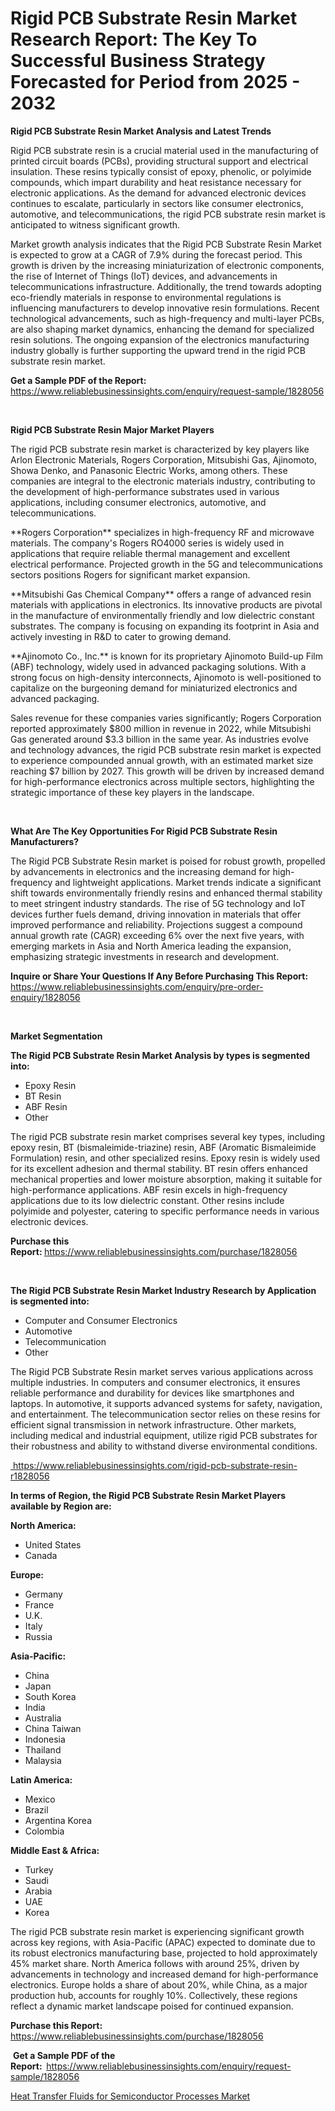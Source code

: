 <p><h1>Rigid PCB Substrate Resin Market Research Report: The Key To Successful Business Strategy Forecasted for Period from 2025 - 2032</h1></p><p><strong>Rigid PCB Substrate Resin Market Analysis and Latest Trends</strong></p>
<p><p>Rigid PCB substrate resin is a crucial material used in the manufacturing of printed circuit boards (PCBs), providing structural support and electrical insulation. These resins typically consist of epoxy, phenolic, or polyimide compounds, which impart durability and heat resistance necessary for electronic applications. As the demand for advanced electronic devices continues to escalate, particularly in sectors like consumer electronics, automotive, and telecommunications, the rigid PCB substrate resin market is anticipated to witness significant growth.</p><p>Market growth analysis indicates that the Rigid PCB Substrate Resin Market is expected to grow at a CAGR of 7.9% during the forecast period. This growth is driven by the increasing miniaturization of electronic components, the rise of Internet of Things (IoT) devices, and advancements in telecommunications infrastructure. Additionally, the trend towards adopting eco-friendly materials in response to environmental regulations is influencing manufacturers to develop innovative resin formulations. Recent technological advancements, such as high-frequency and multi-layer PCBs, are also shaping market dynamics, enhancing the demand for specialized resin solutions. The ongoing expansion of the electronics manufacturing industry globally is further supporting the upward trend in the rigid PCB substrate resin market.</p></p>
<p><strong>Get a Sample PDF of the Report:&nbsp;</strong> <a href="https://www.reliablebusinessinsights.com/enquiry/request-sample/1828056?utm_campaign=2032&utm_medium=2&utm_source=Github&utm_content=ia&utm_term=03022025&utm_id=rigid-pcb-substrate-resin">https://www.reliablebusinessinsights.com/enquiry/request-sample/1828056</a></p>
<p>&nbsp;</p>
<p><strong>Rigid PCB Substrate Resin Major Market Players</strong></p>
<p><p>The rigid PCB substrate resin market is characterized by key players like Arlon Electronic Materials, Rogers Corporation, Mitsubishi Gas, Ajinomoto, Showa Denko, and Panasonic Electric Works, among others. These companies are integral to the electronic materials industry, contributing to the development of high-performance substrates used in various applications, including consumer electronics, automotive, and telecommunications.</p><p>**Rogers Corporation** specializes in high-frequency RF and microwave materials. The company's Rogers RO4000 series is widely used in applications that require reliable thermal management and excellent electrical performance. Projected growth in the 5G and telecommunications sectors positions Rogers for significant market expansion.</p><p>**Mitsubishi Gas Chemical Company** offers a range of advanced resin materials with applications in electronics. Its innovative products are pivotal in the manufacture of environmentally friendly and low dielectric constant substrates. The company is focusing on expanding its footprint in Asia and actively investing in R&D to cater to growing demand.</p><p>**Ajinomoto Co., Inc.** is known for its proprietary Ajinomoto Build-up Film (ABF) technology, widely used in advanced packaging solutions. With a strong focus on high-density interconnects, Ajinomoto is well-positioned to capitalize on the burgeoning demand for miniaturized electronics and advanced packaging. </p><p>Sales revenue for these companies varies significantly; Rogers Corporation reported approximately $800 million in revenue in 2022, while Mitsubishi Gas generated around $3.3 billion in the same year. As industries evolve and technology advances, the rigid PCB substrate resin market is expected to experience compounded annual growth, with an estimated market size reaching $7 billion by 2027. This growth will be driven by increased demand for high-performance electronics across multiple sectors, highlighting the strategic importance of these key players in the landscape.</p></p>
<p>&nbsp;</p>
<p><strong>What Are The Key Opportunities For Rigid PCB Substrate Resin Manufacturers?</strong></p>
<p><p>The Rigid PCB Substrate Resin market is poised for robust growth, propelled by advancements in electronics and the increasing demand for high-frequency and lightweight applications. Market trends indicate a significant shift towards environmentally friendly resins and enhanced thermal stability to meet stringent industry standards. The rise of 5G technology and IoT devices further fuels demand, driving innovation in materials that offer improved performance and reliability. Projections suggest a compound annual growth rate (CAGR) exceeding 6% over the next five years, with emerging markets in Asia and North America leading the expansion, emphasizing strategic investments in research and development.</p></p>
<p><strong>Inquire or Share Your Questions If Any Before Purchasing This Report:</strong> <a href="https://www.reliablebusinessinsights.com/enquiry/pre-order-enquiry/1828056?utm_campaign=2032&utm_medium=2&utm_source=Github&utm_content=ia&utm_term=03022025&utm_id=rigid-pcb-substrate-resin">https://www.reliablebusinessinsights.com/enquiry/pre-order-enquiry/1828056</a></p>
<p>&nbsp;</p>
<p><strong>Market Segmentation</strong></p>
<p><strong>The Rigid PCB Substrate Resin Market Analysis by types is segmented into:</strong></p>
<p><ul><li>Epoxy Resin</li><li>BT Resin</li><li>ABF Resin</li><li>Other</li></ul></p>
<p><p>The rigid PCB substrate resin market comprises several key types, including epoxy resin, BT (bismaleimide-triazine) resin, ABF (Aromatic Bismaleimide Formulation) resin, and other specialized resins. Epoxy resin is widely used for its excellent adhesion and thermal stability. BT resin offers enhanced mechanical properties and lower moisture absorption, making it suitable for high-performance applications. ABF resin excels in high-frequency applications due to its low dielectric constant. Other resins include polyimide and polyester, catering to specific performance needs in various electronic devices.</p></p>
<p><strong>Purchase this Report:&nbsp;</strong><a href="https://www.reliablebusinessinsights.com/purchase/1828056?utm_campaign=2032&utm_medium=2&utm_source=Github&utm_content=ia&utm_term=03022025&utm_id=rigid-pcb-substrate-resin">https://www.reliablebusinessinsights.com/purchase/1828056</a></p>
<p>&nbsp;</p>
<p><strong>The Rigid PCB Substrate Resin Market Industry Research by Application is segmented into:</strong></p>
<p><ul><li>Computer and Consumer Electronics</li><li>Automotive</li><li>Telecommunication</li><li>Other</li></ul></p>
<p><p>The Rigid PCB Substrate Resin market serves various applications across multiple industries. In computers and consumer electronics, it ensures reliable performance and durability for devices like smartphones and laptops. In automotive, it supports advanced systems for safety, navigation, and entertainment. The telecommunication sector relies on these resins for efficient signal transmission in network infrastructure. Other markets, including medical and industrial equipment, utilize rigid PCB substrates for their robustness and ability to withstand diverse environmental conditions.</p></p>
<p><a href="https://www.reliablebusinessinsights.com/rigid-pcb-substrate-resin-r1828056?utm_campaign=2032&utm_medium=2&utm_source=Github&utm_content=ia&utm_term=03022025&utm_id=rigid-pcb-substrate-resin">&nbsp;https://www.reliablebusinessinsights.com/rigid-pcb-substrate-resin-r1828056</a></p>
<p><strong>In terms of Region, the Rigid PCB Substrate Resin Market Players available by Region are:</strong></p>
<p>
    <p> <strong> North America: </strong>
        <ul>
            <li>United States</li>
            <li>Canada</li>
        </ul>
        </p> 
    <p> <strong> Europe: </strong>
        <ul>
            <li>Germany</li>
            <li>France</li>
            <li>U.K.</li>
            <li>Italy</li>
            <li>Russia</li>
        </ul>
        </p> 
    <p> <strong> Asia-Pacific: </strong>
        <ul>
            <li>China</li>
            <li>Japan</li>
            <li>South Korea</li>
            <li>India</li>
            <li>Australia</li>
            <li>China Taiwan</li>
            <li>Indonesia</li>
            <li>Thailand</li>
            <li>Malaysia</li>
        </ul>
        </p> 
    <p> <strong> Latin America: </strong>
        <ul>
            <li>Mexico</li>
            <li>Brazil</li>
            <li>Argentina Korea</li>
            <li>Colombia</li>
        </ul>
        </p> 
    <p> <strong> Middle East & Africa: </strong>
        <ul>
            <li>Turkey</li>
            <li>Saudi</li>
            <li>Arabia</li>
            <li>UAE</li>
            <li>Korea</li>
        </ul>
    </p>
    </p>
<p><p>The rigid PCB substrate resin market is experiencing significant growth across key regions, with Asia-Pacific (APAC) expected to dominate due to its robust electronics manufacturing base, projected to hold approximately 45% market share. North America follows with around 25%, driven by advancements in technology and increased demand for high-performance electronics. Europe holds a share of about 20%, while China, as a major production hub, accounts for roughly 10%. Collectively, these regions reflect a dynamic market landscape poised for continued expansion.</p></p>
<p><strong>Purchase this Report: </strong><a href="https://www.reliablebusinessinsights.com/purchase/1828056?utm_campaign=2032&utm_medium=2&utm_source=Github&utm_content=ia&utm_term=03022025&utm_id=rigid-pcb-substrate-resin">https://www.reliablebusinessinsights.com/purchase/1828056</a></p>
<p>&nbsp;<strong>Get a Sample PDF of the Report:&nbsp;&nbsp;</strong><a href="https://www.reliablebusinessinsights.com/enquiry/request-sample/1828056?utm_campaign=2032&utm_medium=2&utm_source=Github&utm_content=ia&utm_term=03022025&utm_id=rigid-pcb-substrate-resin">https://www.reliablebusinessinsights.com/enquiry/request-sample/1828056</a></p>
<p><strong></strong></p>
<p><p><a href="https://github.com/SanjidaMahmud54/Market-Research-Report-List-1/blob/main/heat-transfer-fluids-for-semiconductor-processes-market.md?utm_campaign=2032&utm_medium=2&utm_source=Github&utm_content=ia&utm_term=03022025&utm_id=rigid-pcb-substrate-resin">Heat Transfer Fluids for Semiconductor Processes Market</a></p></p>